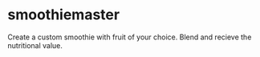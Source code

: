 # smoothiemaster
Create a custom smoothie with fruit of your choice. Blend and recieve the nutritional value. 